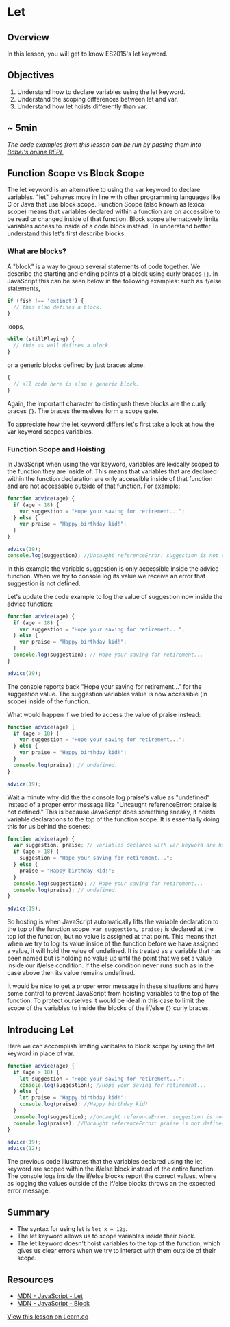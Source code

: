 # Let

## Overview

In this lesson, you will get to know ES2015's let keyword.

## Objectives

1. Understand how to declare variables using the let keyword.
2. Understand the scoping differences between let and var.
3. Understand how let hoists differently than var.

## ~ 5min

<!-- iframe of video lecture goes here -->

*The code examples from this lesson can be run by pasting them into [Babel's online REPL](https://babeljs.io/repl/)*

## Function Scope vs Block Scope

The let keyword is an alternative to using the var keyword to declare variables. "let" behaves more in line with other programming languages like C or Java that use block scope. Function Scope (also known as lexical scope) means that variables declared within a function are on accessible to be read or changed inside of that function. Block scope alternatovely limits variables access to inside of a code block instead. To understand better understand this  let's first describe blocks.

### What are blocks?

A "block" is a way to group several statements of code together. We describe the starting and ending points of a block using curly braces `{}`. In JavaScript this can be seen below in the following examples: such as if/else statements,  
```javascript
if (fish !== 'extinct') {
  // this also defines a block.
}
```  
loops,  
```javascript
while (stillPlaying) {
  // this as well defines a block.
}
```  
or a generic blocks defined by just braces alone.  
```javascript
{
  // all code here is also a generic block.
}
```  
Again, the important character to distingush these blocks are the curly braces `{}`. The braces themselves form a scope gate.

To appreciate how the let keyword differs let's first take a look at how the var keyword scopes variables.

### Function Scope and Hoisting

In JavaScript when using the var keyword, variables are lexically scoped to the function they are inside of. This means that variables that are declared within the function declaration are only accessible inside of that function and are not accessable outside of that function. For example:  
```javascript
function advice(age) {
  if (age > 18) {
    var suggestion = "Hope your saving for retirement...";
  } else {
    var praise = "Happy birthday kid!";
  }
}

advice(19);
console.log(suggestion); //Uncaught referenceError: suggestion is not defined.
```  
In this example the variable suggestion is only accessible inside the advice function. When we try to console log its value we receive an error that suggestion is not defined.

Let's update the code example to log the value of suggestion now inside the advice function:
```javascript
function advice(age) {
  if (age > 18) {
    var suggestion = "Hope your saving for retirement...";
  } else {
    var praise = "Happy birthday kid!";
  }
  console.log(suggestion); // Hope your saving for retirement...
}

advice(19);
```  
The console reports back "Hope your saving for retirement..." for the suggestion value. The suggestion variables value is now accessible (in scope) inside of the function.

What would happen if we tried to access the value of praise instead:  
```javascript
function advice(age) {
  if (age > 18) {
    var suggestion = "Hope your saving for retirement...";
  } else {
    var praise = "Happy birthday kid!";
  }
  console.log(praise); // undefined.
}

advice(19);
```  
Wait a minute why did the the console log praise's value as "undefined" instead of a proper error message like "Uncaught referenceError: praise is not defined." This is because JavaScript does something sneaky, it hoists variable declarations to the top of the function scope. It is essentially doing this for us behind the scenes:  
```javascript
function advice(age) {
  var suggestion, praise; // variables declared with var keyword are hoisted to top of function.
  if (age > 18) {
    suggestion = "Hope your saving for retirement...";
  } else {
    praise = "Happy birthday kid!";
  }
  console.log(suggestion); // Hope your saving for retirement...
  console.log(praise); // undefined.
}

advice(19);
```  
So hosting is when JavaScript automatically lifts the variable declaration to the top of the function scope. `var suggestion, praise;` is declared at the top iof the function, but no value is assigned at that point. This means that when we try to log its value inside of the function before we have assigned a value, it will hold the value of undefined. It is treated as a variable that has been named but is holding no value up until the point that we set a value inside our if/else condition. If the else condition never runs such as in the case above then its value remains undefined.

It would be nice to get a proper error message in these situations and have some control to prevent JavaScript from hoisting variables to the top of the function. To protect ourselves it would be ideal in this case to limit the scope of the variables to inside the blocks of the if/else `{}` curly braces.

## Introducing Let

Here we can accomplish limiting varibales to block scope by using the let keyword in place of var.  
```javascript
function advice(age) {
  if (age > 18) {
    let suggestion = "Hope your saving for retirement...";
    console.log(suggestion); //Hope your saving for retirement...
  } else {
    let praise = "Happy birthday kid!";
    console.log(praise); //Happy birthday kid!
  }
  console.log(suggestion); //Uncaught referenceError: suggestion is not defined.
  console.log(praise); //Uncaught referenceError: praise is not defined.
}

advice(19);
advice(12);
```  
The previous code illustrates that the variables declared using the let keyword are scoped within the if/else block instead of the entire function. The console logs inside the if/else blocks report the correct values, where as logging the values outside of the if/else blocks throws an the expected error message.

## Summary

- The syntax for using let is `let x = 12;`.
- The let keyword allows us to scope variables inside their block.
- The let keyword doesn't hoist variables to the top of the function, which gives us clear errors when we try to interact with them outside of their scope.

## Resources

- [MDN - JavaScript - Let](https://developer.mozilla.org/en-US/docs/Web/JavaScript/Reference/Statements/let)
- [MDN - JavaScript - Block](https://developer.mozilla.org/en-US/docs/Web/JavaScript/Reference/Statements/block)

<a href='https://learn.co/lessons/es2015-let' data-visibility='hidden'>View this lesson on Learn.co</a>
